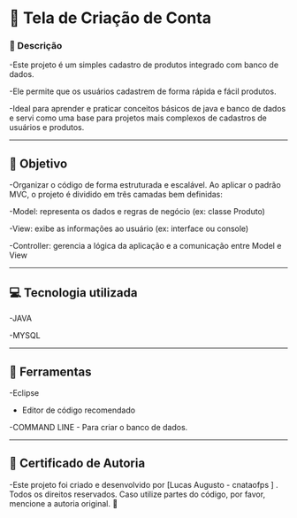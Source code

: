 
# 📝 Tela de Criação de Conta

### 📌 Descrição
-Este projeto é um simples cadastro de produtos integrado com banco de dados.

-Ele permite que os usuários cadastrem de forma rápida e fácil produtos.

-Ideal para aprender e praticar conceitos básicos de java e banco de dados e servi como uma base para projetos mais complexos de cadastros de usuários e produtos.

---

## 🚀 Objetivo
-Organizar o código de forma estruturada e escalável. Ao aplicar o padrão MVC, o projeto é dividido em três camadas bem definidas:

-Model: representa os dados e regras de negócio (ex: classe Produto)

-View: exibe as informações ao usuário (ex: interface ou console)

-Controller: gerencia a lógica da aplicação e a comunicação entre Model e View


---

## 💻 Tecnologia utilizada
-JAVA

-MYSQL


---

## 🔧 Ferramentas

-Eclipse

- Editor de código recomendado

-COMMAND LINE - Para criar o banco de dados.

---

## 🔐 Certificado de Autoria

-Este projeto foi criado e desenvolvido por [Lucas Augusto - cnataofps ] . Todos os direitos reservados. Caso utilize partes do código, por favor, mencione a autoria original. 🚀
